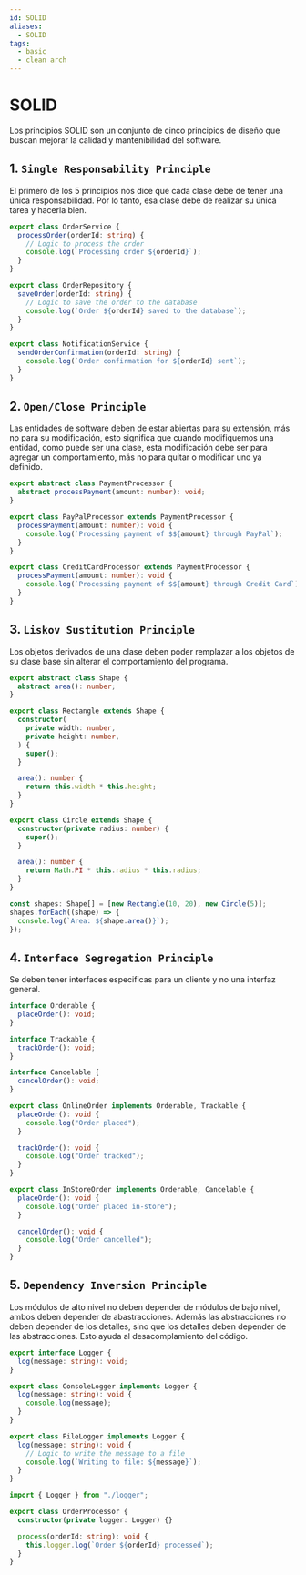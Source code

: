 ```yaml
---
id: SOLID
aliases:
  - SOLID
tags:
  - basic
  - clean arch
---
```


# SOLID

Los principios SOLID son un conjunto de cinco principios de diseño que buscan mejorar la calidad y mantenibilidad del software.

## 1. `Single Responsability Principle`

El primero de los 5 principios nos dice que cada clase debe de tener una única responsabilidad. Por lo tanto, esa clase debe de realizar su única tarea y hacerla bien.

```typescript
export class OrderService {
  processOrder(orderId: string) {
    // Logic to process the order
    console.log(`Processing order ${orderId}`);
  }
}

export class OrderRepository {
  saveOrder(orderId: string) {
    // Logic to save the order to the database
    console.log(`Order ${orderId} saved to the database`);
  }
}

export class NotificationService {
  sendOrderConfirmation(orderId: string) {
    console.log(`Order confirmation for ${orderId} sent`);
  }
}
```

## 2. `Open/Close Principle`

Las entidades de software deben de estar abiertas para su extensión, más no para su modificación, esto significa que cuando modifiquemos una entidad, como puede ser una clase, esta modificación debe ser para agregar un comportamiento, más no para quitar o modificar uno ya definido.

```typescript
export abstract class PaymentProcessor {
  abstract processPayment(amount: number): void;
}

export class PayPalProcessor extends PaymentProcessor {
  processPayment(amount: number): void {
    console.log(`Processing payment of $${amount} through PayPal`);
  }
}

export class CreditCardProcessor extends PaymentProcessor {
  processPayment(amount: number): void {
    console.log(`Processing payment of $${amount} through Credit Card`);
  }
}
```

## 3. `Liskov Sustitution Principle`

Los objetos derivados de una clase deben poder remplazar a los objetos de su clase base sin alterar el comportamiento del programa.

```typescript
export abstract class Shape {
  abstract area(): number;
}

export class Rectangle extends Shape {
  constructor(
    private width: number,
    private height: number,
  ) {
    super();
  }

  area(): number {
    return this.width * this.height;
  }
}

export class Circle extends Shape {
  constructor(private radius: number) {
    super();
  }

  area(): number {
    return Math.PI * this.radius * this.radius;
  }
}

const shapes: Shape[] = [new Rectangle(10, 20), new Circle(5)];
shapes.forEach((shape) => {
  console.log(`Area: ${shape.area()}`);
});
```

## 4. `Interface Segregation Principle`

Se deben tener interfaces especificas para un cliente y no una interfaz general.

```typescript
interface Orderable {
  placeOrder(): void;
}

interface Trackable {
  trackOrder(): void;
}

interface Cancelable {
  cancelOrder(): void;
}

export class OnlineOrder implements Orderable, Trackable {
  placeOrder(): void {
    console.log("Order placed");
  }

  trackOrder(): void {
    console.log("Order tracked");
  }
}

export class InStoreOrder implements Orderable, Cancelable {
  placeOrder(): void {
    console.log("Order placed in-store");
  }

  cancelOrder(): void {
    console.log("Order cancelled");
  }
}
```

## 5. `Dependency Inversion Principle`

Los módulos de alto nivel no deben depender de módulos de bajo nivel, ambos deben depender de abastracciones. Además las abstracciones no deben depender de los detalles, sino que los detalles deben depender de las abstracciones. Esto ayuda al desacomplamiento del código.

```typescript
export interface Logger {
  log(message: string): void;
}

export class ConsoleLogger implements Logger {
  log(message: string): void {
    console.log(message);
  }
}

export class FileLogger implements Logger {
  log(message: string): void {
    // Logic to write the message to a file
    console.log(`Writing to file: ${message}`);
  }
}

import { Logger } from "./logger";

export class OrderProcessor {
  constructor(private logger: Logger) {}

  process(orderId: string): void {
    this.logger.log(`Order ${orderId} processed`);
  }
}
```
